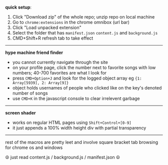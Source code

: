 
**quick setup**:

1. Click "Download zip" of the whole repo; unzip repo on local machine
2. Go to `chrome:extensions` in the chrome omnibox (url bar)
3. Click "Load unpacked extension"
4. Select the folder that has `manifest.json` `content.js` and `background.js`
5. CMD+Shift+R refresh tab to take effect

---

**hype machine friend finder**

* you cannot currently navigate through the site
* on your profile page, click the number next to favorite songs with low numbers; 40-700 favorites are what I look for
* press `CMD+Option+J` and look for the logged object array eg `{1: Array[5939], 2: Array[9]}`
* object holds usernames of people who clicked like on the key's denoted number of songs
* use `CMD+K` in the javascript console to clear irrelevent garbage

---

**screen shader**
* works on regular HTML pages using `Shift+Control+[0-9]`
* it just appends a 100% width height div with partial transparency

---

rest of the macros are pretty leet and involve square bracket tab browsing for chrome os and windows

☮ just read content.js / background.js / manifest.json ☮

